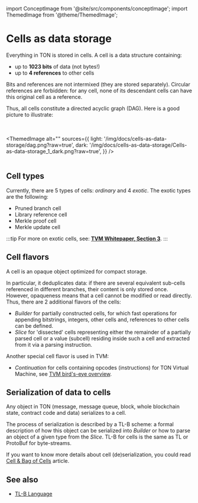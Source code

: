 import ConceptImage from '@site/src/components/conceptImage';
import ThemedImage from '@theme/ThemedImage';

# Cells as data storage

Everything in TON is stored in cells. A cell is a data structure containing:

- up to **1023 bits**  of data (not bytes!)
- up to **4 references** to other cells

Bits and references are not intermixed (they are stored separately). Circular references are forbidden: for any cell, none of its descendant cells can have this original cell as a reference.

Thus, all cells constitute a directed acyclic graph (DAG). Here is a good picture to illustrate:

<br></br>
<ThemedImage
    alt=""
    sources={{
        light: '/img/docs/cells-as-data-storage/dag.png?raw=true',
        dark: '/img/docs/cells-as-data-storage/Cells-as-data-storage_1_dark.png?raw=true',
    }}
/>
<br></br>

## Cell types
Currently, there are 5 types of cells: _ordinary_ and 4 _exotic_.
The exotic types are the following:
* Pruned branch cell
* Library reference cell
* Merkle proof cell
* Merkle update cell

:::tip
For more on exotic cells, see: [**TVM Whitepaper, Section 3**](https://ton.org/tvm.pdf).
:::

## Cell flavors

A cell is an opaque object optimized for compact storage.

In particular, it deduplicates data: if there are several  equivalent sub-cells referenced in different branches, their content is only stored once. However, opaqueness means that a cell cannot be modified or read directly. Thus, there are 2 additional flavors of the cells:
* _Builder_ for partially constructed cells, for which fast operations for appending bitstrings, integers, other cells and, references to other cells can be defined.
* _Slice_ for 'dissected' cells representing either the remainder of a partially parsed cell or a value (subcell) residing inside such a cell and extracted from it via a parsing instruction.

Another special cell flavor is used in TVM:

* _Continuation_  for cells containing opcodes (instructions) for TON Virtual Machine, see [TVM bird's-eye overview](/v3/documentation/tvm/tvm-overview).

## Serialization of data to cells

Any object in TON (message, message queue, block, whole blockchain state, contract code and data) serializes to a cell.

The process of serialization is described by a TL-B scheme: a formal description of how this object can be serialized into _Builder_ or how to parse an object of a given type from the _Slice_.
TL-B for cells is the same as TL or ProtoBuf for byte-streams.

If you want to know more details about cell (de)serialization, you could read [Cell & Bag of Cells](/v3/documentation/data-formats/tlb/cell-boc) article.

## See also

* [TL-B Language](/v3/documentation/data-formats/tlb/tl-b-language)
